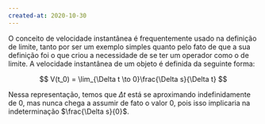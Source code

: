 ```yaml
---
created-at: 2020-10-30
---
```

O conceito de velocidade instantânea é frequentemente usado na definição de limite, tanto por ser um exemplo simples quanto pelo fato de que a sua definição foi o que criou a necessidade de se ter um operador como o de limite. A velocidade instantânea de um objeto é definida da seguinte forma:

$$
V(t_0) = \lim_{\Delta t \to 0}\frac{\Delta s}{\Delta t}
$$

Nessa representação, temos que $\Delta t$ está se aproximando indefinidamente de $0$, mas nunca chega a assumir de fato o valor $0$, pois isso implicaria na indeterminação $\frac{\Delta s}{0}$.
